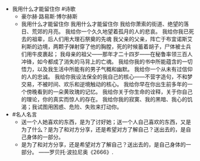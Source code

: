 - 我用什么才能留住你 #诗歌
	- 豪尔赫·路易斯·博尔赫斯
	- 我用什么才能留住你
	  我用什么才能留住你
	  我给你萧索的街道、绝望的落日、荒郊的月亮。
	  我给你一个久久地望着孤月的人的悲哀。
	  我给你我已死去的祖辈，后人们用大理石祭奠的先魂
	  我父亲的父亲，阵亡于布宜诺斯艾利斯的边境，两颗子弹射穿了他的胸膛，死的时候蓄着胡子，尸体被士兵们用牛皮裹起；
	  我母亲的祖父——那年才二十四岁——在秘鲁率领三百人冲锋，如今都成了消失的马背上的亡魂。
	  我给你我的书中所能蕴含的一切悟力，以及我生活中所能有的男子气概和幽默。
	  我给你一个从未有过信仰的人的忠诚。
	  我给你我设法保全的我自己的核心——不营字造句，不和梦交易，不被时间、欢乐和逆境触动的核心。
	  我给你早在你出生前多年的一个傍晚看到的一朵黄玫瑰的记忆。
	  我给你关于你生命的诠释，关于你自己的理论，你的真实而惊人的存在。
	  我给你我的寂寞、我的黑暗、我心的饥渴；我试图用困惑、危险、失败来打动你。
- #名人名言
	- 送一个人她喜欢的东西，是为了讨好她；送一个人自己喜欢的东西，又是为了什么？是为了和对方分享，还是希望对方了解自己？送出去的，是自己身体的一部分。
	- 是为了和对方分享，还是希望对方了解自己？送出去的，是自己身体的一部分。 ——罗贝托·波拉尼奥《2666》.